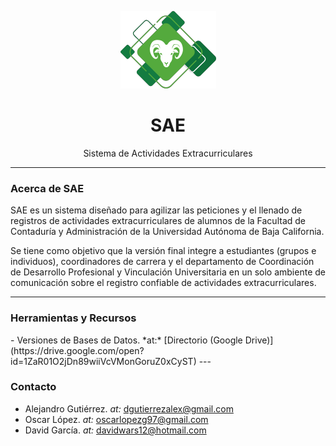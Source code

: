 <p align="center"><img src="assets/img/logo-sae-cimarron.png" height="124px" width="153px"></p>

<h1 align="center"> SAE </h1>
<p align="center">Sistema de Actividades Extracurriculares</p>

---
<p>
<h3>Acerca de SAE</h3>
SAE es un sistema diseñado para agilizar las peticiones y el llenado de registros de actividades extracurriculares de alumnos de la Facultad de Contaduría y Administración de la Universidad Autónoma de Baja California.

Se tiene como objetivo que la versión final integre a estudiantes (grupos e individuos), coordinadores de carrera y el departamento de Coordinación de Desarrollo Profesional y Vinculación Universitaria en un solo ambiente de comunicación sobre el registro confiable de actividades extracurriculares.
</p>

---
<p>
<h3>Herramientas y Recursos</h3>
</p>
- Versiones de Bases de Datos. *at:* [Directorio (Google Drive)](https://drive.google.com/open?id=1ZaR01O2jDn89wiiVcVMonGoruZ0xCyST)
---

<p>
<h3>Contacto</h3>
</p>

- Alejandro Gutiérrez. *at:* [dgutierrezalex@gmail.com](https://mail.google.com/mail/u/0/?view=cm&fs=1&to=dgutierrezalex@gmail.com&su=SUBJECT&body=BODY)
- Oscar López. *at:* [oscarlopezg97@gmail.com](https://mail.google.com/mail/u/0/?view=cm&fs=1&to=oscarlopezg97@gmail.com&su=SUBJECT&body=BODY)
- David García. *at:* [davidwars12@hotmail.com](https://mail.google.com/mail/u/0/?view=cm&fs=1&to=davidwars12@hotmail.com&su=SUBJECT&body=BODY)
